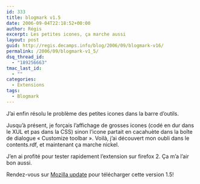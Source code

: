 ```yaml
---
id: 333
title: blogmark v1.5
date: 2006-09-04T22:18:52+00:00
author: Régis
excerpt: Les petites icones, ça marche aussi
layout: post
guid: http://regis.decamps.info/blog/2006/09/blogmark-v16/
permalink: /2006/09/blogmark-v1_5/
dsq_thread_id:
  - "189256663"
tmac_last_id:
  - ""
categories:
  - Extensions
tags:
  - Blogmark
---
```

J’ai enfin résolu le problème des petites icones dans la barre d’outils. 

Jusqu’à présent, je forçais l’affichage de grosses icones (codé en dur dans le XUL et pas dans la CSS) sinon l’icone partait en cacahuète dans la boîte de dialogue « Customize toolbar ». Voilà, j’ai découvert mon oubli dans le contents.rdf, et maintenant ça marche nickel. 

J’en ai profité pour tester rapidement l’extension sur firefox 2. Ça m’a l’air bon aussi.

Rendez-vous sur [Mozilla update](https://addons.mozilla.org/firefox/1487/) pour télécharger cette version 1.5!
